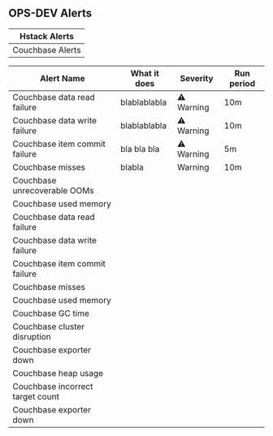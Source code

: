 ## OPS-DEV Alerts
| Hstack Alerts |
|---|
| Couchbase Alerts|

| Alert Name | What it does | Severity | Run period |
|---|---|---|---|
| Couchbase  data read failure  | blablablabla | :warning: Warning | 10m |
| Couchbase data write failure  | blablablabla | :warning: Warning | 10m |
| Couchbase item commit failure | bla bla bla | :warning: Warning | 5m |
| Couchbase misses | blabla | Warning | 10m |
| Couchbase unrecoverable OOMs | | | |
| Couchbase used memory | | | |
| Couchbase data read failure | | | |
| Couchbase data write failure   | | | |
| Couchbase item commit failure   | | | |
| Couchbase misses   | | | |
| Couchbase used memory   | | | |
| Couchbase GC time | | | |
| Couchbase cluster disruption | | | |
| Couchbase exporter down | | | |
| Couchbase heap usage | | | |
| Couchbase incorrect target count | | | |
| Couchbase exporter down | | | |
